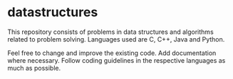 # datastructures

This repository consists of problems in data structures and algorithms related to 
problem solving. 
Languages used are C, C++, Java and Python.

Feel free to change and improve the existing code. Add documentation where necessary.
Follow coding guidelines in the respective languages as much as possible.